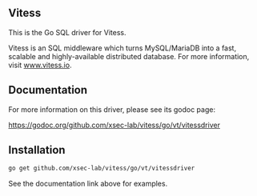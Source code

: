 ## Vitess

This is the Go SQL driver for Vitess.

Vitess is an SQL middleware which turns MySQL/MariaDB into a fast, scalable and
highly-available distributed database.
For more information, visit www.vitess.io.

## Documentation

For more information on this driver, please see its godoc page:

https://godoc.org/github.com/xsec-lab/vitess/go/vt/vitessdriver

## Installation

```sh
go get github.com/xsec-lab/vitess/go/vt/vitessdriver
```

See the documentation link above for examples.

